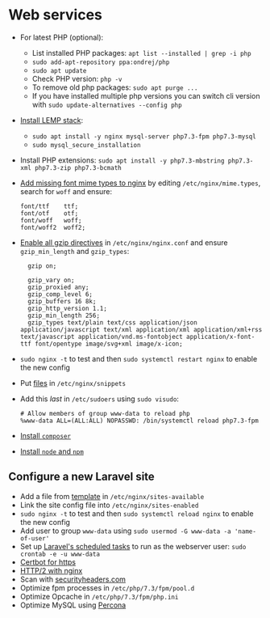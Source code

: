# Web services

- For latest PHP (optional):
  - List installed PHP packages: `apt list --installed | grep -i php`
  - `sudo add-apt-repository ppa:ondrej/php`
  - `sudo apt update`
  - Check PHP version: `php -v`
  - To remove old php packages: `sudo apt purge ...`
  - If you have installed multiple php versions you can switch cli version with `sudo update-alternatives --config php`
- [Install LEMP stack](https://www.digitalocean.com/community/tutorials/how-to-install-linux-nginx-mysql-php-lemp-stack-ubuntu-18-04):

  - `sudo apt install -y nginx mysql-server php7.3-fpm php7.3-mysql`
  - `sudo mysql_secure_installation`

- Install PHP extensions: `sudo apt install -y php7.3-mbstring php7.3-xml php7.3-zip php7.3-bcmath`
- [Add missing font mime types to nginx](https://github.com/fontello/fontello/wiki/How-to-setup-server-to-serve-fonts)
  by editing `/etc/nginx/mime.types`, search for `woff` and ensure:

      font/ttf    ttf;
      font/otf    otf;
      font/woff   woff;
      font/woff2  woff2;

- [Enable all gzip directives](https://www.digitalocean.com/community/tutorials/how-to-add-the-gzip-module-to-nginx-on-ubuntu-16-04)
  in `/etc/nginx/nginx.conf` and ensure `gzip_min_length` and `gzip_types`:

        gzip on;

        gzip_vary on;
        gzip_proxied any;
        gzip_comp_level 6;
        gzip_buffers 16 8k;
        gzip_http_version 1.1;
        gzip_min_length 256;
        gzip_types text/plain text/css application/json application/javascript text/xml application/xml application/xml+rss text/javascript application/vnd.ms-fontobject application/x-font-ttf font/opentype image/svg+xml image/x-icon;

- `sudo nginx -t` to test and then `sudo systemctl restart nginx` to enable the new config
- Put [files](../nginx/snippets/) in `/etc/nginx/snippets`
- Add this _last_ in `/etc/sudoers` using `sudo visudo`:

      # Allow members of group www-data to reload php
      %www-data ALL=(ALL:ALL) NOPASSWD: /bin/systemctl reload php7.3-fpm

- [Install `composer`](https://www.digitalocean.com/community/tutorials/how-to-install-and-use-composer-on-ubuntu-18-04)
- [Install `node` and `npm`](https://www.digitalocean.com/community/tutorials/how-to-install-node-js-on-ubuntu-18-04)

## Configure a new Laravel site

- Add a file from [template](../nginx/sites-available/laravel-site) in `/etc/nginx/sites-available`
- Link the site config file into `/etc/nginx/sites-enabled`
- `sudo nginx -t` to test and then `sudo systemctl reload nginx` to enable the new config
- Add user to group `www-data` using `sudo usermod -G www-data -a 'name-of-user'`
- Set up [Laravel's scheduled tasks](https://laravel.com/docs/scheduling) to run as the webserver user:
  `sudo crontab -e -u www-data`
- [Certbot for https](https://certbot.eff.org/#ubuntuxenial-nginx)
- [HTTP/2 with nginx](https://www.digitalocean.com/community/tutorials/how-to-set-up-nginx-with-http-2-support-on-ubuntu-18-04)
- Scan with [securityheaders.com](https://securityheaders.com)
- Optimize fpm processes in `/etc/php/7.3/fpm/pool.d`
- Optimize Opcache in `/etc/php/7.3/fpm/php.ini`
- Optimize MySQL using [Percona](https://www.percona.com/doc/percona-toolkit/LATEST/installation.html)
